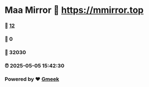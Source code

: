 # Maa Mirror :link: https://mmirror.top 
### :page_facing_up: [12](https://mmirror.top/tag.html) 
### :speech_balloon: 0 
### :hibiscus: 32030 
### :alarm_clock: 2025-05-05 15:42:30 
### Powered by :heart: [Gmeek](https://github.com/Meekdai/Gmeek)
